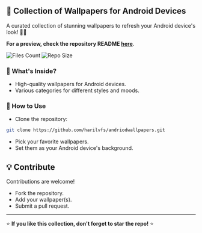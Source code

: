 ## 🌟 Collection of Wallpapers for Android Devices

A curated collection of stunning wallpapers to refresh your Android device's look! 🌌✨  

**For a preview, check the repository README [here](https://github.com/harilvfs/andriodwallpapers/blob/main/README.md)**.

![Files Count](https://img.shields.io/github/directory-file-count/harilvfs/andriodwallpapers?style=for-the-badge)
![Repo Size](https://img.shields.io/github/repo-size/harilvfs/andriodwallpapers?style=for-the-badge)


### 📂 What's Inside?

- High-quality wallpapers for Android devices.  
- Various categories for different styles and moods.  


### 🚀 How to Use

- Clone the repository: 

```bash
git clone https://github.com/harilvfs/andriodwallpapers.git
```

- Pick your favorite wallpapers.  
- Set them as your Android device's background.  


## 💡 Contribute

Contributions are welcome!  

- Fork the repository.
-  Add your wallpaper(s).  
- Submit a pull request.  

---

⭐ **If you like this collection, don't forget to star the repo!** ⭐
